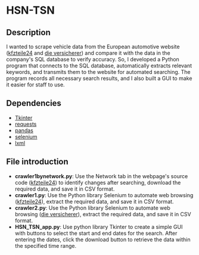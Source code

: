 # HSN-TSN

## Description
I wanted to scrape vehicle data from the European automotive website ([kfzteile24](https://www..de/) and [die versicherer](https://www.dieversicherer.de/versicherer/auto/typklassenabfrage)) and compare it with the data in the company's SQL database to verify accuracy. So, I developed a Python program that connects to the SQL database, automatically extracts relevant keywords, and transmits them to the website for automated searching. The program records all necessary search results, and I also built a GUI to make it easier for staff to use.

## Dependencies
* [Tkinter](https://docs.python.org/3/library/tkinter.html)
* [requests](https://pypi.org/project/requests/)
* [pandas](https://pandas.pydata.org/)
* [selenium](https://pypi.org/project/selenium/)
* [lxml](https://pypi.org/project/lxml/)

## File introduction
- **crawler1bynetwork.py**: Use the Network tab in the webpage's source code ([kfzteile24](https://www..de/)) to identify changes after searching, download the required data, and save it in CSV format.
- **crawler1.py**: Use the Python library Selenium to automate web browsing ([kfzteile24](https://www..de/)), extract the required data, and save it in CSV format.
- **crawler2.py**: Use the Python library Selenium to automate web browsing ([die versicherer](https://www.dieversicherer.de/versicherer/auto/typklassenabfrage)), extract the required data, and save it in CSV format.
- **HSN_TSN_app.py**: Use python library Tkinter to create a simple GUI with buttons to select the start and end dates for the search. After entering the dates, click the download button to retrieve the data within the specified time range.
